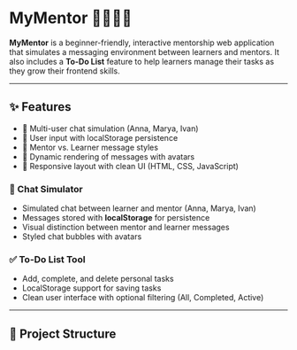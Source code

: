 # MyMentor 👩‍🏫👨‍💻

**MyMentor** is a beginner-friendly, interactive mentorship web application that simulates a messaging environment between learners and mentors. It also includes a **To-Do List** feature to help learners manage their tasks as they grow their frontend skills.

---

## ✨ Features
- 🔹 Multi-user chat simulation (Anna, Marya, Ivan)
- 🔹 User input with localStorage persistence
- 🔹 Mentor vs. Learner message styles
- 🔹 Dynamic rendering of messages with avatars
- 🔹 Responsive layout with clean UI (HTML, CSS, JavaScript)

### 💬 Chat Simulator
- Simulated chat between learner and mentor (Anna, Marya, Ivan)
- Messages stored with **localStorage** for persistence
- Visual distinction between mentor and learner messages
- Styled chat bubbles with avatars

### ✅ To-Do List Tool
- Add, complete, and delete personal tasks
- LocalStorage support for saving tasks
- Clean user interface with optional filtering (All, Completed, Active)

---

## 📁 Project Structure

